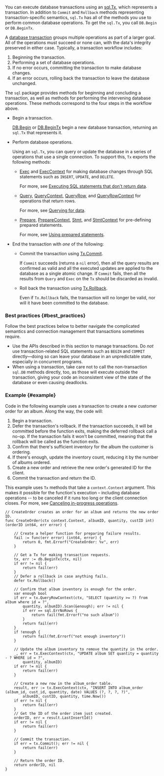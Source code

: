 <!--{
  "Title": "Executing transactions"
}-->

You can execute database transactions using an
[sql.Tx,](https://pkg.go.dev/database/sql#Tx) which represents a transaction.
In addition to `Commit` and `Rollback` methods representing transaction-specific
semantics, `sql.Tx` has all of the methods you use to perform common database
operations. To get the `sql.Tx`, you call `DB.Begin` or `DB.BeginTx`.

A [database transaction](https://en.wikipedia.org/wiki/Database_transaction)
groups multiple operations as part of a larger goal. All of the operations must
succeed or none can, with the data's integrity preserved in either case.
Typically, a transaction workflow includes:

1. Beginning the transaction.
2. Performing a set of database operations.
3. If no error occurs, committing the transaction to make database changes.
4. If an error occurs, rolling back the transaction to leave the database
    unchanged.

The `sql` package provides methods for beginning and concluding a transaction,
as well as methods for performing the intervening database operations. These
methods correspond to the four steps in the workflow above.

*   Begin a transaction.

    [DB.Begin](https://pkg.go.dev/database/sql#DB.Begin) or
    [DB.BeginTx](https://pkg.go.dev/database/sql#DB.BeginTx) begin a new
    database transaction, returning an `sql.Tx` that represents it.
*   Perform database operations.

    Using an `sql.Tx`, you can query or update the database in a series of
    operations that use a single connection. To support this, `Tx` exports the
    following methods:

    *   [Exec](https://pkg.go.dev/database/sql#Tx.Exec) and
        [ExecContext](https://pkg.go.dev/database/sql#Tx.ExecContext) for making
        database changes through SQL statements such as `INSERT`, `UPDATE`, and
        `DELETE`.

        For more, see [Executing SQL statements that don't return data](/doc/database/change-data).

    *   [Query](https://pkg.go.dev/database/sql#Tx.Query),
        [QueryContext](https://pkg.go.dev/database/sql#Tx.QueryContext),
        [QueryRow](https://pkg.go.dev/database/sql#Tx.QueryRow), and
        [QueryRowContext](https://pkg.go.dev/database/sql#Tx.QueryRowContext)
        for operations that return rows.

        For more, see [Querying for data](/doc/database/querying).

    *   [Prepare](https://pkg.go.dev/database/sql#Tx.Prepare),
        [PrepareContext](https://pkg.go.dev/database/sql#Tx.PrepareContext),
        [Stmt](https://pkg.go.dev/database/sql#Tx.Stmt), and
        [StmtContext](https://pkg.go.dev/database/sql#Tx.StmtContext) for
        pre-defining prepared statements.

        For more, see [Using prepared statements](/doc/database/prepared-statements).

*   End the transaction with _one_ of the following:
    *   Commit the transaction using
        [Tx.Commit](https://pkg.go.dev/database/sql#Tx.Commit).

        If `Commit` succeeds (returns a `nil` error), then all the query results
        are confirmed as valid and all the executed updates are applied to the
        database as a single atomic change. If `Commit` fails, then all the
        results from `Query` and `Exec` on the `Tx` should be discarded as
        invalid.
    *   Roll back the transaction using
        [Tx.Rollback](https://pkg.go.dev/database/sql#Tx.Rollback).

        Even if `Tx.Rollback` fails, the transaction will no longer be valid,
        nor will it have been committed to the database.

### Best practices {#best_practices}

Follow the best practices below to better navigate the complicated semantics
and connection management that transactions sometimes require.

*   Use the APIs described in this section to manage transactions. Do _not_
    use transaction-related SQL statements such as `BEGIN` and `COMMIT`
    directly—doing so can leave your database in an unpredictable state,
    especially in concurrent programs.
*   When using a transaction, take care not to call the non-transaction
    `sql.DB` methods directly, too, as those will execute outside the
    transaction, giving your code an inconsistent view of the state of the
    database or even causing deadlocks.

### Example {#example}

Code in the following example uses a transaction to create a new customer order
for an album. Along the way, the code will:

1. Begin a transaction.
2. Defer the transaction's rollback. If the transaction succeeds, it will be
    committed before the function exits, making the deferred rollback call a
    no-op. If the transaction fails it won't be committed, meaning that the
    rollback will be called as the function exits.
3. Confirm that there's sufficient inventory for the album the customer is
    ordering.
4. If there's enough, update the inventory count, reducing it by the number
    of albums ordered.
5. Create a new order and retrieve the new order's generated ID for the client.
6. Commit the transaction and return the ID.

This example uses `Tx` methods that take a `context.Context` argument. This
makes it possible for the function's execution – including database operations
-- to be canceled if it runs too long or the client connection closes. For
more, see [Canceling in-progress operations](/doc/database/cancel-operations).

```
// CreateOrder creates an order for an album and returns the new order ID.
func CreateOrder(ctx context.Context, albumID, quantity, custID int) (orderID int64, err error) {

	// Create a helper function for preparing failure results.
	fail := func(err error) (int64, error) {
		return 0, fmt.Errorf("CreateOrder: %v", err)
	}

	// Get a Tx for making transaction requests.
	tx, err := db.BeginTx(ctx, nil)
	if err != nil {
		return fail(err)
	}
	// Defer a rollback in case anything fails.
	defer tx.Rollback()

	// Confirm that album inventory is enough for the order.
	var enough bool
	if err = tx.QueryRowContext(ctx, "SELECT (quantity >= ?) from album where id = ?",
		quantity, albumID).Scan(&enough); err != nil {
		if err == sql.ErrNoRows {
			return fail(fmt.Errorf("no such album"))
		}
		return fail(err)
	}
	if !enough {
		return fail(fmt.Errorf("not enough inventory"))
	}

	// Update the album inventory to remove the quantity in the order.
	_, err = tx.ExecContext(ctx, "UPDATE album SET quantity = quantity - ? WHERE id = ?",
		quantity, albumID)
	if err != nil {
		return fail(err)
	}

	// Create a new row in the album_order table.
	result, err := tx.ExecContext(ctx, "INSERT INTO album_order (album_id, cust_id, quantity, date) VALUES (?, ?, ?, ?)",
		albumID, custID, quantity, time.Now())
	if err != nil {
		return fail(err)
	}
	// Get the ID of the order item just created.
	orderID, err = result.LastInsertId()
	if err != nil {
		return fail(err)
	}

	// Commit the transaction.
	if err = tx.Commit(); err != nil {
		return fail(err)
	}

	// Return the order ID.
	return orderID, nil
}
```
